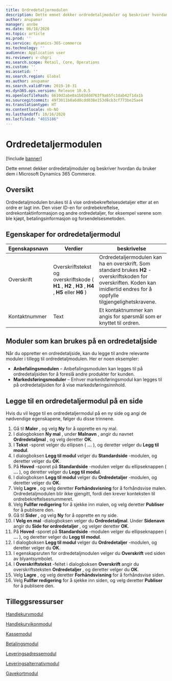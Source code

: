 ```yaml
---
title: Ordredetaljermodulen
description: Dette emnet dekker ordredetaljmoduler og beskriver hvordan du bruker dem i Microsoft Dynamics 365 Commerce.
author: anupamar
manager: annbe
ms.date: 06/18/2020
ms.topic: article
ms.prod: ''
ms.service: dynamics-365-commerce
ms.technology: ''
audience: Application user
ms.reviewer: v-chgri
ms.search.scope: Retail, Core, Operations
ms.custom: ''
ms.assetid: ''
ms.search.region: Global
ms.author: anupamar
ms.search.validFrom: 2019-10-31
ms.dyn365.ops.version: Release 10.0.5
ms.openlocfilehash: 6610d2abe0a1b03ddd763f9a65fc1dab42f1da1b
ms.sourcegitcommit: 49f3011b8a6d8cdd038e153d8cb3cf773be25ae4
ms.translationtype: HT
ms.contentlocale: nb-NO
ms.lasthandoff: 10/16/2020
ms.locfileid: "4015186"
---
```

# <a name="order-details-module"></a>Ordredetaljermodulen

[!include [banner](includes/banner.md)]

Dette emnet dekker ordredetaljmoduler og beskriver hvordan du bruker dem i Microsoft Dynamics 365 Commerce.

## <a name="overview"></a>Oversikt

Ordredetaljmodulen brukes til å vise ordrebekreftelsesdetaljer etter at en ordre er lagt inn. Den viser ID-en for ordrebekreftelse, ordrekontaktinformasjon og andre ordredetaljer, for eksempel varene som ble kjøpt, betalingsinformasjon og forsendelsesmetoden.

## <a name="order-details-module-properties"></a>Egenskaper for ordredetaljermodul

| Egenskapsnavn  | Verdier | beskrivelse |
|----------------|--------|-------------|
| Overskrift        | Overskriftstekst og overskriftskode ( **H1** , **H2** , **H3** , **H4** , **H5** eller **H6** ) | Ordredetaljermodulen kan ha en overskrift. Som standard brukes **H2** -overskriftskoden for overskriften. Koden kan imidlertid endres for å oppfylle tilgjengelighetskravene. |
| Kontaktnummer | Text | Et kontaktnummer kan angis for spørsmål som er knyttet til ordren. |

## <a name="modules-that-can-be-used-on-an-order-details-page"></a>Moduler som kan brukes på en ordredetaljside

Når du oppretter en ordredetaljside, kan du legge til andre relevante moduler i tillegg til ordredetaljmodulen. Her er noen eksempler:

- **Anbefalingsmodulen** – Anbefalingsmodulen kan legges til på ordredetaljsiden for å foreslå andre produkter for kunden.
- **Markedsføringsmoduler** – Enhver markedsføringsmodul kan legges til på ordredetaljsiden for å vise markedsføringsinnhold.

## <a name="add-an-order-details-module-to-a-page"></a>Legge til en ordredetaljermodul på en side

Hvis du vil legge til en ordredetaljermodul på en ny side og angi de nødvendige egenskapene, følger du disse trinnene.

1. Gå til **Maler** , og velg **Ny** for å opprette en ny mal.
1. I dialogboksen **Ny mal** , under **Malnavn** , angir du navnet **Ordredetaljmal** , og velg deretter **OK**.
1. I **Tekst** -sporet velger du ellipsen ( **…** ), og deretter velger du **Legg til modul**.
1. I dialogboksen **Legg til modul** velger du **Standardside** -modulen, og deretter velger du **OK**.
1. På **Hoved** -sporet på **Standardside** -modulen velger du ellipseknappen ( **...** ), og deretter velger du **Legg til modul**.
1. I dialogboksen **Legg til modul** velger du **Ordredetaljer** -modulen, og deretter velger du **OK**.
1. Velg **Lagre** , og velg deretter **Forhåndsvisning** for å forhåndsvise malen. Ordredetaljmodulen blir ikke gjengitt, fordi den krever konteksten til ordrebekreftelsesnummeret.
1. Velg **Fullfør redigering** for å sjekke inn malen, og velg deretter **Publiser** for å publisere den.
1. Gå til **Sider** , og velg **Ny** for å opprette en ny side.
1. I **Velg en mal** -dialogboksen velger du **Ordredetaljmal**. Under **Sidenavn** angir du **Side for ordredetaljer** , og velger deretter **OK**.
1. På **Hoved** -sporet på **Standardside** -modulen velger du ellipseknappen ( **...** ), og deretter velger du **Legg til modul**.
1. I dialogboksen **Legg til modul** velger du **Ordredetaljer** -modulen, og deretter velger du **OK**.
1. I egenskapsruten for ordredetaljmodulen velger du **Overskrift** ved siden av blyantsymbolet.
1. I **Overskriftstekst** -feltet i dialogboksen **Overskrift** angir du overskriftsteksten **Ordredetaljer** , og deretter velger du **OK**.
1. Velg **Lagre** , og velg deretter **Forhåndsvisning** for å forhåndsvise siden.
1. Velg **Fullfør redigering** for å sjekke inn siden, og velg deretter **Publiser** for å publisere den.

## <a name="additional-resources"></a>Tilleggsressurser

[Handlekurvmodul](add-cart-module.md)

[Handlekurvikonmodul](cart-icon-module.md)

[Kassemodul](add-checkout-module.md)

[Betalingsmodul](payment-module.md)

[Leveringsadressemodul](ship-address-module.md)

[Leveringsalternativmodul](delivery-options-module.md)

[Gavekortmodul](add-giftcard.md)
